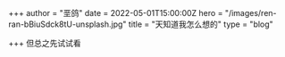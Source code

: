 +++
author = "垩鸽"
date = 2022-05-01T15:00:00Z
hero = "/images/ren-ran-bBiuSdck8tU-unsplash.jpg"
title = "天知道我怎么想的"
type = "blog"

+++
但总之先试试看